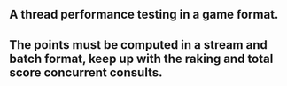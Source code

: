 ## A thread performance testing in a game format. 
## The points must be computed in a stream and batch format, keep up with the raking and total score concurrent consults.